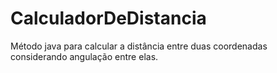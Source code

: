 # CalculadorDeDistancia
Método java para calcular a distância entre duas coordenadas considerando angulação entre elas.
